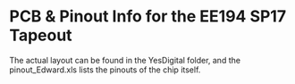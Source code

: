 # PCB & Pinout Info for the EE194 SP17 Tapeout

The actual layout can be found in the YesDigital folder, and the pinout_Edward.xls lists the pinouts of the chip itself.
